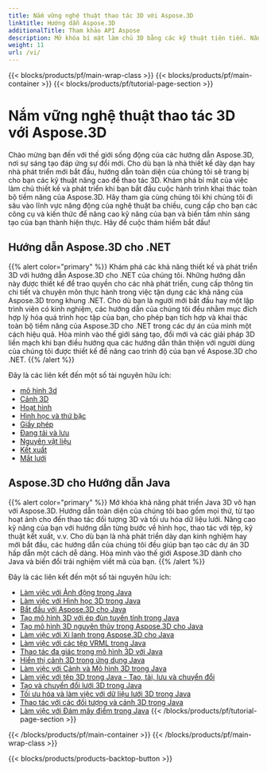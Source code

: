 ```yaml
---
title: Nắm vững nghệ thuật thao tác 3D với Aspose.3D
linktitle: Hướng dẫn Aspose.3D
additionalTitle: Tham khảo API Aspose
description: Mở khóa bí mật làm chủ 3D bằng các kỹ thuật tiên tiến. Nâng cao kỹ năng thiết kế và phát triển của bạn với hướng dẫn toàn diện của chúng tôi để giải phóng khả năng sáng tạo 3D.
weight: 11
url: /vi/
---
```


{{< blocks/products/pf/main-wrap-class >}}
{{< blocks/products/pf/main-container >}}
{{< blocks/products/pf/tutorial-page-section >}}

# Nắm vững nghệ thuật thao tác 3D với Aspose.3D


Chào mừng bạn đến với thế giới sống động của các hướng dẫn Aspose.3D, nơi sự sáng tạo đáp ứng sự đổi mới. Cho dù bạn là nhà thiết kế dày dạn hay nhà phát triển mới bắt đầu, hướng dẫn toàn diện của chúng tôi sẽ trang bị cho bạn các kỹ thuật nâng cao để thao tác 3D. Khám phá bí mật của việc làm chủ thiết kế và phát triển khi bạn bắt đầu cuộc hành trình khai thác toàn bộ tiềm năng của Aspose.3D. Hãy tham gia cùng chúng tôi khi chúng tôi đi sâu vào lĩnh vực năng động của nghệ thuật ba chiều, cung cấp cho bạn các công cụ và kiến thức để nâng cao kỹ năng của bạn và biến tầm nhìn sáng tạo của bạn thành hiện thực. Hãy để cuộc thám hiểm bắt đầu!

## Hướng dẫn Aspose.3D cho .NET
{{% alert color="primary" %}}
Khám phá các khả năng thiết kế và phát triển 3D với hướng dẫn Aspose.3D cho .NET của chúng tôi. Những hướng dẫn này được thiết kế để trao quyền cho các nhà phát triển, cung cấp thông tin chi tiết và chuyên môn thực hành trong việc tận dụng các khả năng của Aspose.3D trong khung .NET. Cho dù bạn là người mới bắt đầu hay một lập trình viên có kinh nghiệm, các hướng dẫn của chúng tôi đều nhằm mục đích hợp lý hóa quá trình học tập của bạn, cho phép bạn tích hợp và khai thác toàn bộ tiềm năng của Aspose.3D cho .NET trong các dự án của mình một cách hiệu quả. Hòa mình vào thế giới sáng tạo, đổi mới và các giải pháp 3D liền mạch khi bạn điều hướng qua các hướng dẫn thân thiện với người dùng của chúng tôi được thiết kế để nâng cao trình độ của bạn về Aspose.3D cho .NET.
{{% /alert %}}

Đây là các liên kết đến một số tài nguyên hữu ích:
 
- [mô hình 3d](./net/3d-modeling/)
- [Cảnh 3D](./net/3d-scene/)
- [Hoạt hình](./net/animation/)
- [Hình học và thứ bậc](./net/geometry-and-hierarchy/)
- [Giấy phép](./net/license/)
- [Đang tải và lưu](./net/loading-and-saving/)
- [Nguyên vật liệu](./net/materials/)
- [Kết xuất](./net/rendering/)
- [Mắt lưới](./net/meshes/)

## Aspose.3D cho Hướng dẫn Java
{{% alert color="primary" %}}
Mở khóa khả năng phát triển Java 3D vô hạn với Aspose.3D. Hướng dẫn toàn diện của chúng tôi bao gồm mọi thứ, từ tạo hoạt ảnh cho đến thao tác đối tượng 3D và tối ưu hóa dữ liệu lưới. Nâng cao kỹ năng của bạn với hướng dẫn từng bước về hình học, thao tác với tệp, kỹ thuật kết xuất, v.v. Cho dù bạn là nhà phát triển dày dạn kinh nghiệm hay mới bắt đầu, các hướng dẫn của chúng tôi đều giúp bạn tạo các dự án 3D hấp dẫn một cách dễ dàng. Hòa mình vào thế giới Aspose.3D dành cho Java và biến đổi trải nghiệm viết mã của bạn.
{{% /alert %}}

Đây là các liên kết đến một số tài nguyên hữu ích:

- [Làm việc với Ảnh động trong Java](./java/animations/)
- [Làm việc với Hình học 3D trong Java](./java/geometry/)
- [Bắt đầu với Aspose.3D cho Java](./java/licensing/)
- [Tạo mô hình 3D với ép đùn tuyến tính trong Java](./java/linear-extrusion/)
- [Tạo mô hình 3D nguyên thủy trong Aspose.3D cho Java](./java/primitive-3d-models/)
- [Làm việc với Xi lanh trong Aspose.3D cho Java](./java/cylinders/)
- [Làm việc với các tệp VRML trong Java](./java/vrml-files/)
- [Thao tác đa giác trong mô hình 3D với Java](./java/polygon/)
- [Hiển thị cảnh 3D trong ứng dụng Java](./java/rendering-3d-scenes/)
- [Làm việc với Cảnh và Mô hình 3D trong Java](./java/3d-scenes-and-models/)
- [Làm việc với tệp 3D trong Java - Tạo, tải, lưu và chuyển đổi](./java/load-and-save/)
- [Tạo và chuyển đổi lưới 3D trong Java](./java/transforming-3d-meshes/)
- [Tối ưu hóa và làm việc với dữ liệu lưới 3D trong Java](./java/3d-mesh-data/)
- [Thao tác với các đối tượng và cảnh 3D trong Java](./java/3d-objects-and-scenes/)
- [Làm việc với Đám mây điểm trong Java](./java/point-clouds/)
{{< /blocks/products/pf/tutorial-page-section >}}

{{< /blocks/products/pf/main-container >}}
{{< /blocks/products/pf/main-wrap-class >}}

{{< blocks/products/products-backtop-button >}}
